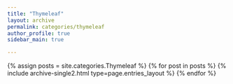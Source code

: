 ```yaml
---
title: "Thymeleaf"
layout: archive
permalink: categories/thymeleaf
author_profile: true
sidebar_main: true

---
```


{% assign posts = site.categories.Thymeleaf %}
{% for post in posts %} {% include archive-single2.html type=page.entries_layout %} {% endfor %}

